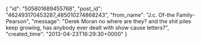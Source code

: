  {
   "id": "505801689455768",
   "post_id": "462493170453287_485010274868243",
   "from_name": "J.c. Of-the Family-Pearson",
   "message": "Derek Moran no where are they?  and the shit piles keep growing, has anybody ever dealt with show cause letters?",
   "created_time": "2013-04-23T16:29:30+0000"
 }
